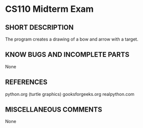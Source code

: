 # CS110 Midterm Exam 

## SHORT DESCRIPTION 

The program creates a drawing of a bow and arrow with a target.

## KNOW BUGS AND INCOMPLETE PARTS

None 

## REFERENCES 

python.org (turtle graphics)
gooksforgeeks.org
realpython.com

## MISCELLANEOUS COMMENTS 

None
